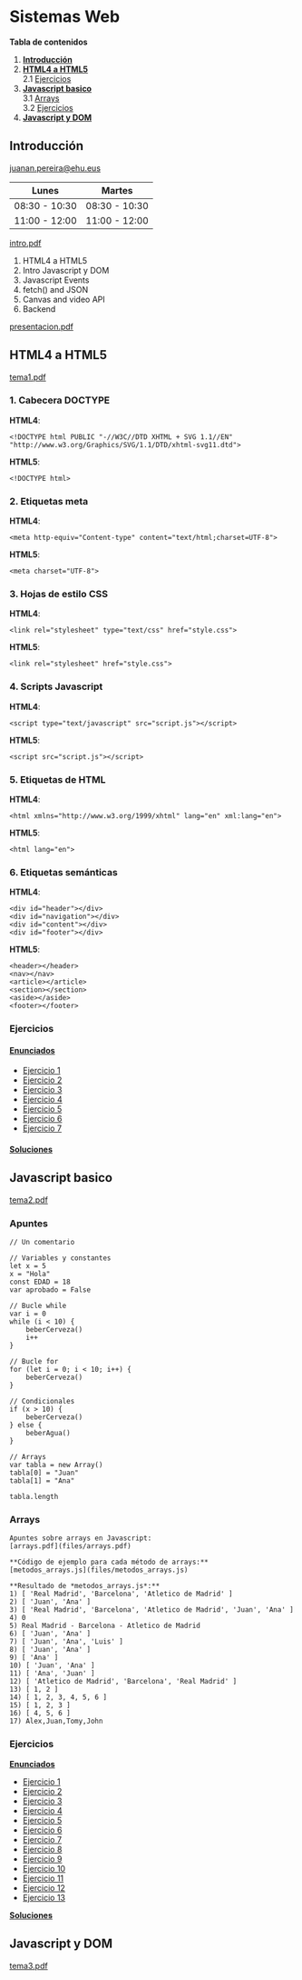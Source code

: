 # Sistemas Web

**Tabla de contenidos**
1. [**Introducción**](#introducción)
2. [**HTML4 a HTML5**](#tema1)  
2.1 [Ejercicios](#ejer-tema1)
3. [**Javascript basico**](#tema2)  
3.1 [Arrays](#arrays)  
3.2 [Ejercicios](#ejer-tema2)
4. [**Javascript y DOM**](#tema3)

## Introducción <a name="intro"></a>
juanan.pereira@ehu.eus

| Lunes         | Martes        |
|---------------|---------------|
| 08:30 - 10:30 | 08:30 - 10:30 |
| 11:00 - 12:00 | 11:00 - 12:00 |

[intro.pdf](files/intro.pdf)

1. HTML4 a HTML5
2. Intro Javascript y DOM 
3. Javascript Events 
4. fetch() and JSON 
5. Canvas and video API 
6. Backend

[presentacion.pdf](files/presentacion.pdf)

## HTML4 a HTML5 <a name="tema1"></a>

[tema1.pdf](files/tema1.pdf)

### 1. Cabecera DOCTYPE

**HTML4**:
```
<!DOCTYPE html PUBLIC "-//W3C//DTD XHTML + SVG 1.1//EN" "http://www.w3.org/Graphics/SVG/1.1/DTD/xhtml-svg11.dtd">
```

**HTML5**:
```
<!DOCTYPE html>
```

### 2. Etiquetas meta
**HTML4**:
```
<meta http-equiv="Content-type" content="text/html;charset=UTF-8">
```

**HTML5**:
```
<meta charset="UTF-8">
```

### 3. Hojas de estilo CSS
**HTML4**:
```
<link rel="stylesheet" type="text/css" href="style.css">
```

**HTML5**:
```
<link rel="stylesheet" href="style.css">
```

### 4. Scripts Javascript
**HTML4**:
```
<script type="text/javascript" src="script.js"></script>
```

**HTML5**:
```
<script src="script.js"></script>
```

### 5. Etiquetas de HTML
**HTML4**:
```
<html xmlns="http://www.w3.org/1999/xhtml" lang="en" xml:lang="en">
```

**HTML5**:
```
<html lang="en">
```

### 6. Etiquetas semánticas
**HTML4**:
```
<div id="header"></div>
<div id="navigation"></div>
<div id="content"></div>
<div id="footer"></div>
```

**HTML5**:
```
<header></header>
<nav></nav>
<article></article>
<section></section>
<aside></aside>
<footer></footer>
```

### Ejercicios <a name="ejer-tema1"></a>
#### [Enunciados](files/ejercicios-tema1/enunciados.pdf)
- [Ejercicio 1](files/ejercicios-tema1/ejer1.html)
- [Ejercicio 2](files/ejercicios-tema1/ejer2.html)
- [Ejercicio 3](files/ejercicios-tema1/ejer3.html)
- [Ejercicio 4](files/ejercicios-tema1/ejer4.html)
- [Ejercicio 5](files/ejercicios-tema1/ejer5.html)
- [Ejercicio 6](files/ejercicios-tema1/ejer6.html)
- [Ejercicio 7](files/ejercicios-tema1/ejer7.html)
#### [Soluciones](files/ejercicios-tema1/soluciones.pdf)

## Javascript basico <a name="tema2"></a>
[tema2.pdf](files/tema2.pdf)

### Apuntes
```
// Un comentario

// Variables y constantes
let x = 5
x = "Hola"
const EDAD = 18
var aprobado = False

// Bucle while
var i = 0
while (i < 10) {
    beberCerveza()
    i++
}

// Bucle for
for (let i = 0; i < 10; i++) {
    beberCerveza()
}

// Condicionales
if (x > 10) {
    beberCerveza()
} else {
    beberAgua()
}

// Arrays
var tabla = new Array()
tabla[0] = "Juan"
tabla[1] = "Ana"

tabla.length
```

### Arrays <a name="arrays"></a>
```
Apuntes sobre arrays en Javascript:  
[arrays.pdf](files/arrays.pdf)

**Código de ejemplo para cada método de arrays:**  
[metodos_arrays.js](files/metodos_arrays.js)

**Resultado de *metodos_arrays.js*:**
1) [ 'Real Madrid', 'Barcelona', 'Atletico de Madrid' ]
2) [ 'Juan', 'Ana' ]
3) [ 'Real Madrid', 'Barcelona', 'Atletico de Madrid', 'Juan', 'Ana' ]
4) 0
5) Real Madrid - Barcelona - Atletico de Madrid
6) [ 'Juan', 'Ana' ]
7) [ 'Juan', 'Ana', 'Luis' ]
8) [ 'Juan', 'Ana' ]
9) [ 'Ana' ]
10) [ 'Juan', 'Ana' ]
11) [ 'Ana', 'Juan' ]
12) [ 'Atletico de Madrid', 'Barcelona', 'Real Madrid' ]
13) [ 1, 2 ]
14) [ 1, 2, 3, 4, 5, 6 ]
15) [ 1, 2, 3 ]
16) [ 4, 5, 6 ]
17) Alex,Juan,Tomy,John
```

### Ejercicios <a name="ejer-tema2"></a>
[**Enunciados**](files/ejercicios-tema2/enunciados.pdf)

- [Ejercicio 1](files/ejercicios-tema2/ejer1.js)
- [Ejercicio 2](files/ejercicios-tema2/ejer2.js)
- [Ejercicio 3](files/ejercicios-tema2/ejer3.js)
- [Ejercicio 4](files/ejercicios-tema2/ejer4.js)
- [Ejercicio 5](files/ejercicios-tema2/ejer5.js)
- [Ejercicio 6](files/ejercicios-tema2/ejer6.js)
- [Ejercicio 7](files/ejercicios-tema2/ejer7.js)
- [Ejercicio 8](files/ejercicios-tema2/ejer8.js)
- [Ejercicio 9](files/ejercicios-tema2/ejer9.js)
- [Ejercicio 10](files/ejercicios-tema2/ejer10.js)
- [Ejercicio 11](files/ejercicios-tema2/ejer11.js)
- [Ejercicio 12](files/ejercicios-tema2/ejer12.js)
- [Ejercicio 13](files/ejercicios-tema2/ejer13.js)

[**Soluciones**](files/ejercicios-tema2/soluciones.pdf)

## Javascript y DOM <a name="tema3"></a>
[tema3.pdf](files/tema3.pdf)

